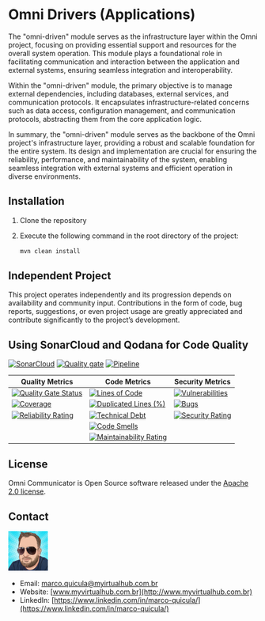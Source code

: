 # Omni Drivers (Applications)

The "omni-driven" module serves as the infrastructure layer within the Omni project, focusing on providing essential support and resources for the overall system operation. This module plays a foundational role in facilitating communication and interaction between the application and external systems, ensuring seamless integration and interoperability.

Within the "omni-driven" module, the primary objective is to manage external dependencies, including databases, external services, and communication protocols. It encapsulates infrastructure-related concerns such as data access, configuration management, and communication protocols, abstracting them from the core application logic.

In summary, the "omni-driven" module serves as the backbone of the Omni project's infrastructure layer, providing a robust and scalable foundation for the entire system. Its design and implementation are crucial for ensuring the reliability, performance, and maintainability of the system, enabling seamless integration with external systems and efficient operation in diverse environments.

## Installation

1. Clone the repository
2. Execute the following command in the root directory of the project:

    ```bash
    mvn clean install
    ```

## Independent Project

This project operates independently and its progression depends on availability and community input. Contributions in the form of code, bug reports, suggestions, or even project usage are greatly appreciated and contribute significantly to the project’s development.

## Using SonarCloud and Qodana for Code Quality

[![SonarCloud](https://sonarcloud.io/images/project_badges/sonarcloud-white.svg)](https://sonarcloud.io/summary/new_code?id=my-virtual-hub_omni-driven)
[![Quality gate](https://sonarcloud.io/api/project_badges/quality_gate?project=my-virtual-hub_omni-driven)](https://sonarcloud.io/summary/new_code?id=my-virtual-hub_omni-driven) [![Pipeline](https://github.com/my-virtual-hub/omni-ports-outbound/actions/workflows/pipeline.yaml/badge.svg)](https://github.com/my-virtual-hub/omni-ports-outbound/actions/workflows/pipeline.yaml)

| Quality Metrics | Code Metrics | Security Metrics |
|---|---|---|
| [![Quality Gate Status](https://sonarcloud.io/api/project_badges/measure?project=my-virtual-hub_omni-driven&metric=alert_status)](https://sonarcloud.io/summary/new_code?id=my-virtual-hub_omni-driven) | [![Lines of Code](https://sonarcloud.io/api/project_badges/measure?project=my-virtual-hub_omni-driven&metric=ncloc)](https://sonarcloud.io/summary/new_code?id=my-virtual-hub_omni-driven) | [![Vulnerabilities](https://sonarcloud.io/api/project_badges/measure?project=my-virtual-hub_omni-driven&metric=vulnerabilities)](https://sonarcloud.io/summary/new_code?id=my-virtual-hub_omni-driven) |
| [![Coverage](https://sonarcloud.io/api/project_badges/measure?project=my-virtual-hub_omni-driven&metric=coverage)](https://sonarcloud.io/summary/new_code?id=my-virtual-hub_omni-driven) | [![Duplicated Lines (%)](https://sonarcloud.io/api/project_badges/measure?project=my-virtual-hub_omni-driven&metric=duplicated_lines_density)](https://sonarcloud.io/summary/new_code?id=my-virtual-hub_omni-driven) | [![Bugs](https://sonarcloud.io/api/project_badges/measure?project=my-virtual-hub_omni-driven&metric=bugs)](https://sonarcloud.io/summary/new_code?id=my-virtual-hub_omni-driven) |
| [![Reliability Rating](https://sonarcloud.io/api/project_badges/measure?project=my-virtual-hub_omni-driven&metric=reliability_rating)](https://sonarcloud.io/summary/new_code?id=my-virtual-hub_omni-driven) | [![Technical Debt](https://sonarcloud.io/api/project_badges/measure?project=my-virtual-hub_omni-driven&metric=sqale_index)](https://sonarcloud.io/summary/new_code?id=my-virtual-hub_omni-driven) | [![Security Rating](https://sonarcloud.io/api/project_badges/measure?project=my-virtual-hub_omni-driven&metric=security_rating)](https://sonarcloud.io/summary/new_code?id=my-virtual-hub_omni-driven) |
| | [![Code Smells](https://sonarcloud.io/api/project_badges/measure?project=my-virtual-hub_omni-driven&metric=code_smells)](https://sonarcloud.io/summary/new_code?id=my-virtual-hub_omni-driven) | |
| | [![Maintainability Rating](https://sonarcloud.io/api/project_badges/measure?project=my-virtual-hub_omni-driven&metric=sqale_rating)](https://sonarcloud.io/summary/new_code?id=my-virtual-hub_omni-driven) | |

## License

Omni Communicator is Open Source software released under the [Apache 2.0 license](https://www.apache.org/licenses/LICENSE-2.0.html).

## Contact

![Marco Quicula](images/marco.png)

- Email: [marco.quicula@myirtualhub.com.br](mailto:marco.quicula@myvirtualhub.com.br)
- Website: [www.myvirtualhub.com.br](http://www.myvirtualhub.com.br)
- LinkedIn: [https://www.linkedin.com/in/marco-quicula/](https://www.linkedin.com/in/marco-quicula/)
